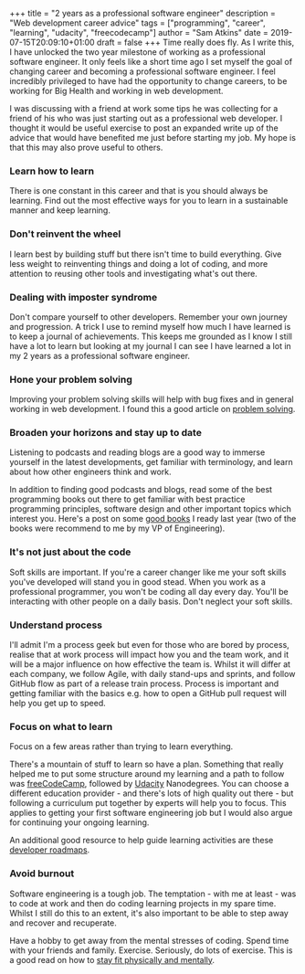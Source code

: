 +++
title = "2 years as a professional software engineer"
description = "Web development career advice"
tags = ["programming", "career", "learning", "udacity", "freecodecamp"]
author = "Sam Atkins"
date = 2019-07-15T20:09:10+01:00
draft = false
+++
Time really does fly. As I write this, I have unlocked the two year milestone of working as a professional software engineer. It only feels like a short time ago I set myself the goal of changing career and becoming a professional software engineer.  I feel incredibly privileged to have had the opportunity to change careers, to be working for Big Health and working in web development.

I was discussing with a friend at work some tips he was collecting for a friend of his who was just starting out as a professional web developer. I thought it would be useful exercise to post an expanded write up of the advice that would have benefited me just before starting my job. My hope is that this may also prove useful to others.


### Learn how to learn

There is one constant in this career and that is you should always be learning. Find out the most effective ways for you to learn in a sustainable manner and keep learning.


### Don't reinvent the wheel

I learn best by building stuff but there isn't time to build everything. Give less weight to reinventing things and doing a lot of coding, and more attention to reusing other tools and investigating what's out there.


### Dealing with imposter syndrome

Don't compare yourself to other developers. Remember your own journey and progression. A trick I use to remind myself how much I have learned is to keep a journal of achievements. This keeps me grounded as I know I still have a lot to learn but looking at my journal I can see I have learned a lot in my 2 years as a professional software engineer.


### Hone your problem solving

Improving your problem solving skills will help with bug fixes and in general working in web development.  I found this a good article on [problem solving](https://dev.to/aspittel/moving-past-tutorials-8-tips-for-problem-solving-3e0p).


### Broaden your horizons and stay up to date

Listening to podcasts and reading blogs are a good way to immerse yourself in the latest developments, get familiar with terminology, and learn about how other engineers think and work.

In addition to finding good podcasts and blogs, read some of the best programming books out there to get familiar with best practice programming principles, software design and other important topics which interest you. Here's a post on some [good books](https://www.samatkins.me/post/recommended-programming-books/) I ready last year (two of the books were recommend to me by my VP of Engineering).


### It's not just about the code

Soft skills are important. If you're a career changer like me your soft skills you've developed will stand you in good stead. When you work as a professional programmer, you won't be coding all day every day. You'll be interacting with other people on a daily basis. Don't neglect your soft skills.


### Understand process

I'll admit I'm a process geek but even for those who are bored by process, realise that at work process will impact how you and the team work, and it will be a major influence on how effective the team is. Whilst it will differ at each company, we follow Agile, with daily stand-ups and sprints, and follow GitHub flow as part of a release train process. Process is important and getting familiar with the basics e.g. how to open a GitHub pull request will help you get up to speed.


### Focus on what to learn

Focus on a few areas rather than trying to learn everything.

There's a mountain of stuff to learn so have a plan. Something that really helped me to put some structure around my learning and a path to follow was [freeCodeCamp](https://www.freecodecamp.org), followed by [Udacity](https://udacity.com) Nanodegrees. You can choose a different education provider - and there's lots of high quality out there - but following a curriculum put together by experts will help you to focus. This applies to getting your first software engineering job but I would also argue for continuing your ongoing learning.

An additional good resource to help guide learning activities are these [developer roadmaps](https://github.com/kamranahmedse/developer-roadmap).


### Avoid burnout

Software engineering is a tough job. The temptation - with me at least - was to code at work and then do coding learning projects in my spare time. Whilst I still do this to an extent, it's also important to be able to step away and recover and recuperate.

Have a hobby to get away from the mental stresses of coding. Spend time with your friends and family. Exercise. Seriously, do lots of exercise. This is a good read on how to [stay fit physically and mentally](https://dev.to/ilonacodes/how-to-stay-fit-physically-and-mentally-and-keep-coding-5a4p).
